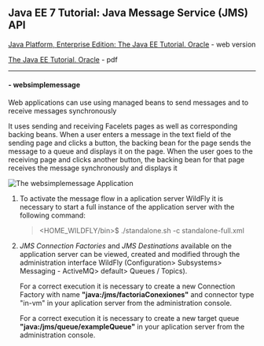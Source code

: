 ## Java EE 7 Tutorial: Java Message Service (JMS) API

[Java Platform, Enterprise Edition: The Java EE Tutorial. Oracle](https://docs.oracle.com/javaee/7/tutorial/) - web version

[The Java EE Tutorial. Oracle](https://docs.oracle.com/javaee/7/JEETT.pdf) - pdf
___
#### - **websimplemessage**

Web applications can use using managed beans to send messages and to receive messages synchronously

It uses sending and receiving Facelets pages as well as corresponding backing beans. When a user enters a message in the text field of the sending page and clicks a button, the backing bean for the page sends the message to a queue and displays it on the page. When the user goes to the receiving page and clicks another button, the backing bean for that page receives the message synchronously and displays it

![The websimplemessage Application](https://docs.oracle.com/javaee/7/tutorial/img/jeett_dt_035.png)

1. To activate the message flow in a aplication server WildFly it is necessary to start a full instance of the application server with the following command:
   ><HOME_WILDFLY/bin>$ ./standalone.sh -c standalone-full.xml

2. *JMS Connection Factories* and *JMS Destinations* available on the application server can be viewed, created and modified through the administration interface WildFly (Configuration> Subsystems> Messaging - ActiveMQ> default> Queues / Topics).

   For a correct execution it is necessary to create a new Connection Factory with name **"java:/jms/factoriaConexiones"** and connector type "in-vm" in your aplication server from the administration console.

   For a correct execution it is necessary to create a new target queue **"java:/jms/queue/exampleQueue"** in your aplication server from the administration console.